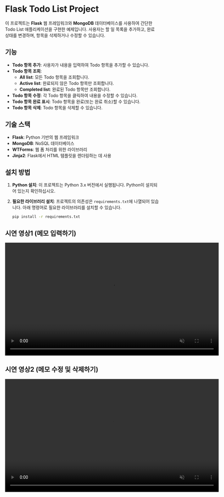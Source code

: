 # Flask Todo List Project

이 프로젝트는 **Flask** 웹 프레임워크와 **MongoDB** 데이터베이스를 사용하여 간단한 Todo List 애플리케이션을 구현한 예제입니다. 
사용자는 할 일 목록을 추가하고, 완료 상태를 변경하며, 항목을 삭제하거나 수정할 수 있습니다.

## 기능

- **Todo 항목 추가**: 사용자가 내용을 입력하여 Todo 항목을 추가할 수 있습니다.
- **Todo 항목 조회**:
  - **All list**: 모든 Todo 항목을 조회합니다.
  - **Active list**: 완료되지 않은 Todo 항목만 조회합니다.
  - **Completed list**: 완료된 Todo 항목만 조회합니다.
- **Todo 항목 수정**: 각 Todo 항목을 클릭하여 내용을 수정할 수 있습니다.
- **Todo 항목 완료 표시**: Todo 항목을 완료(또는 완료 취소)할 수 있습니다.
- **Todo 항목 삭제**: Todo 항목을 삭제할 수 있습니다.

## 기술 스택

- **Flask**: Python 기반의 웹 프레임워크
- **MongoDB**: NoSQL 데이터베이스
- **WTForms**: 웹 폼 처리를 위한 라이브러리
- **Jinja2**: Flask에서 HTML 템플릿을 렌더링하는 데 사용

## 설치 방법

1. **Python 설치**: 이 프로젝트는 Python 3.x 버전에서 실행됩니다. Python이 설치되어 있는지 확인하십시오.

2. **필요한 라이브러리 설치**:
   프로젝트의 의존성은 `requirements.txt`에 나열되어 있습니다. 아래 명령어로 필요한 라이브러리를 설치할 수 있습니다.

   ```bash
   pip install -r requirements.txt

## 시연 영상1 (메모 입력하기)
<video src="https://github.com/user-attachments/assets/e6562829-1785-456b-accc-156fd6b521b1" width="700" height="370" autoplay muted></video>

## 시연 영상2 (메모 수정 및 삭제하기)
<video src="https://github.com/user-attachments/assets/08188fa2-c841-4c43-8539-e027d008f61b" width="700" height="370" autoplay muted></video>
